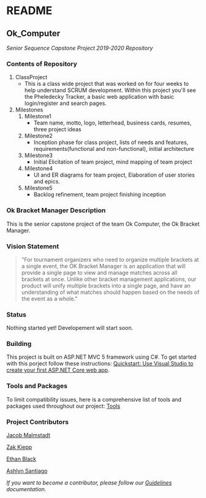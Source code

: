 # **README**
## **Ok_Computer**
*Senior Sequence Capstone Project 2019-2020 Repository*

### **Contents of Repository**
1. ClassProject
    - This is a class wide project that was worked on for four weeks to help understand SCRUM development. Within this project you'll see the Pheledecky Tracker, a basic web application with basic login/register and search pages.
1. Milestones
    1. Milestone1 
        * Team name, motto, logo, letterhead, business cards, resumes, three project ideas
    1. Milestone2
        * Inception phase for class project, lists of needs and features, requirements(functional and non-functional), initial architecture
    1. Milestone3
        * Initial Elicitation of team project, mind mapping of team project
    1. Milestone4
        * UI and ER diagrams for team project, Elaboration of user stories and epics.
    1. Milestone5
        * Backlog refinement, team project finishing inception
        

### **Ok Bracket Manager Description**
This is the senior capstone project of the team Ok Computer, the Ok Bracket Manager.

### **Vision Statement**

> "For tournament organizers who need to organize multiple brackets at a single event, the OK Bracket Manager is an application that will provide a single page to view and manage matches across all brackets at once. Unlike other bracket management applications, our product will unify multiple brackets into a single page, and have an understanding of what matches should happen based on the needs of the event as a whole."


### **Status**
Nothing started yet! Developement will start soon.

### **Building**
This project is built on ASP.NET MVC 5 framework using C#. To get started with this porject follow these instructions: [Quickstart: Use Visual Studio to create your first ASP.NET Core web app](https://docs.microsoft.com/en-us/visualstudio/ide/quickstart-aspnet-core?view=vs-2019).

### **Tools and Packages**
To limit compatibility issues, here is a comprehensive list of tools and packages used throughout our project: [Tools](tools.md)

### **Project Contributors**
[Jacob Malmstadt](https://github.com/theMalmstadt)

[Zak Kiepp](https://github.com/chemotroph)

[Ethan Black](https://github.com/Expanseman)

[Ashlyn Santiago](https://github.com/AshlynSantiago)

*If you want to become a contributor, please follow our [Guidelines](guidelines.md) documentation.*